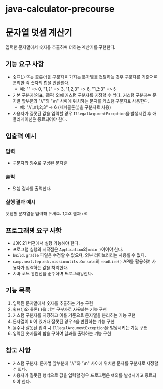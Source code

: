# java-calculator-precourse

# **문자열 덧셈 계산기**
입력한 문자열에서 숫자를 추출하여 더하는 계산기를 구현한다.

## **기능 요구 사항**

- 쉼표(,) 또는 콜론(:)을 구분자로 가지는 문자열을 전달하는 경우 구분자를 기준으로 분리한 각 숫자의 합을 반환한다.
    - 예: "" => 0, "1,2" => 3, "1,2,3" => 6, "1,2:3" => 6
- 기본 구분자(쉼표, 콜론) 외에 커스텀 구분자를 지정할 수 있다. 커스텀 구분자는 문자열 앞부분의 "//"와 "\n" 사이에 위치하는 문자를 커스텀 구분자로 사용한다.
    - 예: "//;\n1;2;3" => 6 (세미콜론(;)을 구분자로 사용)
- 사용자가 잘못된 값을 입력할 경우 `IllegalArgumentException`을 발생시킨 후 애플리케이션은 종료되어야 한다.

## **입출력 예시**

### **입력**
- 구분자와 양수로 구성된 문자열

### **출력**
- 덧셈 결과를 출력한다. 

### **실행 결과 예시**
덧셈할 문자열을 입력해 주세요.
1,2:3
결과 : 6

## **프로그래밍 요구 사항**

- JDK 21 버전에서 실행 가능해야 한다.
- 프로그램 실행의 시작점은 `Application`의 `main()`이어야 한다.
- `build.gradle` 파일은 수정할 수 없으며, 외부 라이브러리는 사용할 수 없다.
- `camp.nextstep.edu.missionutils.Console`의 `readLine()` API를 활용하여 사용자가 입력하는 값을 처리한다.
- 자바 코드 컨벤션을 준수하며 프로그래밍한다.

## **기능 목록**

1. 입력된 문자열에서 숫자를 추출하는 기능 구현
2. 쉼표(,)와 콜론(:)을 기본 구분자로 사용하는 기능 구현
3. 커스텀 구분자를 지정하고 이를 기준으로 문자열을 분리하는 기능 구현
4. 문자열이 비어 있거나 잘못된 경우 `0`을 반환하는 기능 구현
5. 음수나 잘못된 입력 시 `IllegalArgumentException`을 발생시키는 기능 구현
6. 입력된 숫자들의 합을 구하여 결과를 출력하는 기능 구현

## **참고 사항**

- 커스텀 구분자: 문자열 앞부분에 "//"와 "\n" 사이에 위치한 문자를 구분자로 지정할 수 있다.
- 사용자가 잘못된 형식으로 값을 입력할 경우 프로그램은 예외를 발생시키고 종료되어야 한다.
